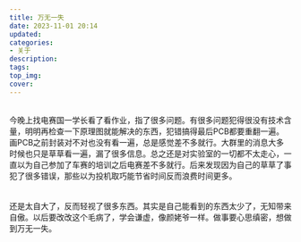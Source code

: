 ```yaml
---
title: 万无一失
date: 2023-11-01 20:14
updated: 
categories:
- 关于
description:
tags:
top_img: 
cover: 
---
```

<br/>今晚上找电赛国一学长看了看作业，指了很多问题。有很多问题犯得很没有技术含量，明明再检查一下原理图就能解决的东西，犯错搞得最后PCB都要重翻一遍。画PCB之前封装对不对也没有看一遍，总是感觉差不多就行。大群里的消息大多时候也只是草草看一遍，漏了很多信息。总之还是对实验室的一切都不太走心，一直以为自己参加了车赛的培训之后电赛差不多就行。后来发现因为自己的草草了事犯了很多错误，那些以为投机取巧能节省时间反而浪费时间更多。<br/>
<br/>
<br/>还是太自大了，反而轻视了很多东西。其实是自己能看到的东西太少了，无知带来自傲。以后要改改这个毛病了，学会谦虚，像颜姥爷一样。做事要心思缜密，想做到万无一失。<br/>